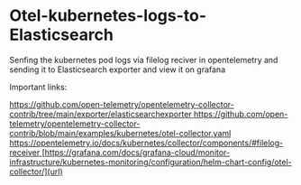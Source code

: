 # Otel-kubernetes-logs-to-Elasticsearch
Senfing the kubernetes pod logs via filelog reciver in opentelemetry and sending it to Elasticsearch exporter and view it on grafana
















Important links:

[https://github.com/open-telemetry/opentelemetry-collector-contrib/tree/main/exporter/elasticsearchexporter
](url)
[https://github.com/open-telemetry/opentelemetry-collector-contrib/blob/main/examples/kubernetes/otel-collector.yaml
](url) 
[https://opentelemetry.io/docs/kubernetes/collector/components/#filelog-receiver
](url)
[https://grafana.com/docs/grafana-cloud/monitor-infrastructure/kubernetes-monitoring/configuration/helm-chart-config/otel-collector/](url)

